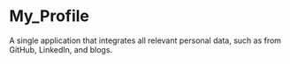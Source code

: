 # My_Profile

A single application that integrates all relevant personal data, such as from GitHub, LinkedIn, and blogs.
